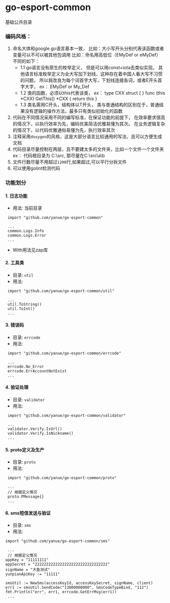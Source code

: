 # go-esport-common

基础公共目录

### 编码风格：
 1. 命名大体和google go语言基本一致，
    比如：大小写开头分别代表该函数或者变量可以不可以被其他包调用
	比如：命名用高低位（EMyDef or eMyDef）
    不同的如下：
    - 1.1 go语言没有原生的枚举定义， 但是可以用const+iota去类似实现。
	    其他语言标准枚举定义为全大写加下划线，这种存在着中国人看大写不习惯的问题，
        所以我改良为每个词首字大写，下划线连接各词，或者E开头首字大字，
        ex： EMyDef  or  My_Def
    - 1.2 类的函数，必须以this代表该类，
	    ex：
		type CXX struct {
		}
		func (this *CXX) GetThis() *CXX {
			return this
        }
    - 1.3 类名需用C开头，结构体以T开头，
	    类与普通结构的区别在于，普通结果没有逻辑的操作方法，最多只有类似初始化的函数
 2. 代码在不同情况采用不同的编写标准，在保证功能的前提下，
    在效率要求很高的情况下，以执行效率为先，编码优美简洁优雅易懂为其次。
    在业务逻辑复杂的情况下，以代码优雅通俗易懂为先，执行效率其次
 3. 注释采用`doxygen`的风格，这是大部分语言比较通用的写法，且可以方便生成文档
 4. 代码目录尽量控制在两层，且不要建太多的文件夹，比如一个文件一个文件夹
    ex： 代码根目录为 C:\src, 那尽量在C:\src\a\b
 5. 文件行数尽量不用超过`1200`行,如果超过,可以平行分拆文件
 6. 可以使用golint检测代码

### 功能划分
#### 1. 日志功能
* 用法: 当前目录
```
 import "github.com/yanue/go-esport-common"

 ...
 common.Logs.Info
 common.Logs.Error
 ...
```
* With用法见zap库

#### 2. 工具类
- 目录: `util`
- 用法:
```
 import "github.com/yanue/go-esport-common/util"

 ...
 util.ToString()
 util.ToInt()
 ...

```

#### 3. 错误码
- 目录: `errcode`
- 用法:
```
 import "github.com/yanue/go-esport-common/errcode"

 ...
 errcode.No_Error
 errcode.ErrAccountNotExist
 ...

```

#### 4. 验证处理
- 目录: `validator`
- 用法:
```
 import "github.com/yanue/go-esport-common/validator"

 ...
 validator.Verify.IsUrl()
 validator.Verify.IsNickname()
 ...

```

#### 5. proto定义及生产
- 目录: `proto`
- 用法:
```
 import "github.com/yanue/go-esport-common/proto"

 ...
 // 根据定义情况
 proto.PMessage{}
 ...

```


#### 6. sms短信发送与验证
- 目录: `sms`
- 用法:
```
import "github.com/yanue/go-esport-common/sms"

 ...
 // 根据定义情况
appKey = "11111111"
appSecret = "22222222222222222222222222222222"
signName = "大鱼测试"
yunpianApiKey := "11111"

smsUtil := NewSms(accessKeyId, accessKeySecret, signName, client)
err1 := smsUtil.SendCode("13800000000", SmsCodeTypeBind, "112")
fmt.Println("err", err1, errcode.GetErrMsg(err1))
 ...

```

